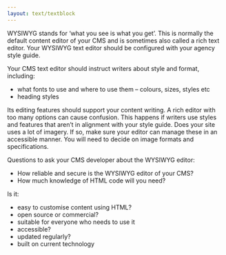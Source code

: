 ```yaml
---
layout: text/textblock
---
```

WYSIWYG stands for ‘what you see is what you get’. This is normally the default content editor of your CMS and is sometimes also called a rich text editor. Your WYSIWYG text editor should be configured with your agency style guide.

Your CMS text editor should instruct writers about style and format, including:
- what fonts to use and where to use them – colours, sizes, styles etc
- heading styles

Its editing features should support your content writing. A rich editor with too many options can cause confusion. This happens if writers use styles and features that aren’t in alignment with your style guide.
Does your site uses a lot of imagery. If so, make sure your editor can manage these in an accessible manner. You will need to decide on image formats and specifications.

Questions to ask your CMS developer about the WYSIWYG editor:
- How reliable and secure is the WYSIWYG editor of your CMS?
- How much knowledge of HTML code will you need?

Is it:
- easy to customise content using HTML?
- open source or commercial?
- suitable for everyone who needs to use it
- accessible?
- updated regularly?
- built on current technology


